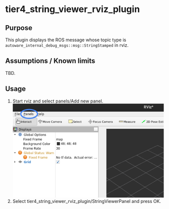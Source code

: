 # tier4_string_viewer_rviz_plugin

## Purpose

This plugin displays the ROS message whose topic type is `autoware_internal_debug_msgs::msg::StringStamped` in rviz.

## Assumptions / Known limits

TBD.

## Usage

1. Start rviz and select panels/Add new panel.
   ![select_panel](./images/select_panels.png)
2. Select tier4_string_viewer_rviz_plugin/StringViewerPanel and press OK.
